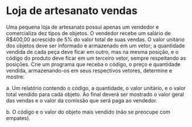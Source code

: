 # Loja de artesanato vendas
Uma pequena loja de artesanato possui apenas um vendedor e comercializa dez tipos de objetos. O vendedor recebe um salário de R$400,00 acrescido de 5% do valor total de suas vendas. O valor unitário dos objetos deve ser informado e armazenado em um vetor; a quantidade vendida de cada peça deve ficar em outro, mas na mesma posição, e o código do produto deve ficar em um terceiro vetor, sempre respeitando as posições. Crie um programa que receba o código, o preço e quantidade vendida, armazenando-os em seus respectivos vetores, determine e mostre:

a. Um relatório contendo o código, a quantidade, o valor unitário, e o valor total vendido para cada objeto. Ao final deverá ser mostrado o valor geral das vendas e o valor da comissão que será paga ao vendedor.

b. O código e o valor do objeto mais vendido (não se preocupe com empates).